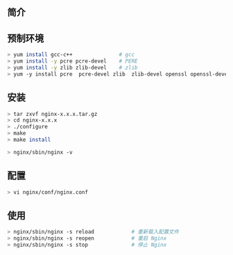 ## 简介



## 预制环境

```bash
> yum install gcc-c++ 				# gcc
> yum install -y pcre pcre-devel	# PERE
> yum install -y zlib zlib-devel	# zlib
> yum -y install pcre  pcre-devel zlib  zlib-devel openssl openssl-devel # openssl
```



## 安装

```bash
> tar zxvf nginx-x.x.x.tar.gz
> cd nginx-x.x.x
> ./configure
> make
> make install
```



```bash
> nginx/sbin/nginx -v
```



## 配置

```bash
> vi nginx/conf/nginx.conf


```



## 使用

```bash
> nginx/sbin/nginx -s reload            # 重新载入配置文件
> nginx/sbin/nginx -s reopen            # 重启 Nginx
> nginx/sbin/nginx -s stop              # 停止 Nginx
```

